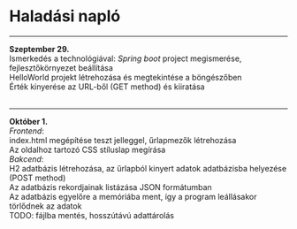 # Haladási napló
***
**Szeptember 29.**
<br>
Ismerkedés a technológiával: _Spring boot_ project megismerése, fejlesztőkörnyezet beállítása
<br>
HelloWorld projekt létrehozása és megtekintése a böngészőben
<br>
Érték kinyerése az URL-ből (GET method) és kiiratása
<br><br>
***
**Október 1.**
<br>_Frontend_: 
<br>index.html megépítése teszt jelleggel, űrlapmezők létrehozása
<br>Az oldalhoz tartozó CSS stíluslap megírása
<br>_Bakcend_:
<br> H2 adatbázis létrehozása, az űrlapból kinyert adatok adatbázisba helyezése (POST method)
<br> Az adatbázis rekordjainak listázása JSON formátumban
<br> Az adatbázis egyelőre a memóriába ment, így a program leállásakor törlődnek az adatok
<br> TODO: fájlba mentés, hosszútávú adattárolás
